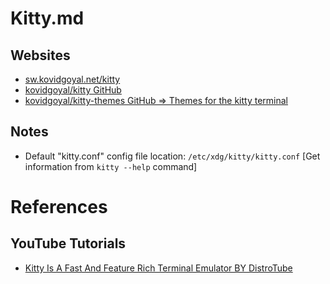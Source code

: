 # Kitty.md

## Websites

* [sw.kovidgoyal.net/kitty](https://sw.kovidgoyal.net/kitty/)
* [kovidgoyal/kitty GitHub](https://github.com/kovidgoyal/kitty)
* [kovidgoyal/kitty-themes GitHub => Themes for the kitty terminal](https://github.com/kovidgoyal/kitty-themes)

## Notes

* Default "kitty.conf" config file location: `/etc/xdg/kitty/kitty.conf` [Get information from `kitty --help` command]

# References

## YouTube Tutorials

* [Kitty Is A Fast And Feature Rich Terminal Emulator BY DistroTube](https://www.youtube.com/watch?v=TTzP2zYJn2k)
